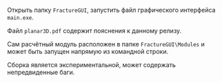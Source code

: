 Открыть папку `FractureGUI`, запустить файл графического интерфейса `main.exe`.

Файл `planar3D.pdf` содержит пояснения к данному релизу.

Сам расчётный модуль расположен в папке `FractureGUI\Modules` и может быть 
запущен напрямую из командной строки.

Сборка является экспериментальной, может содержать непредвиденные баги.
